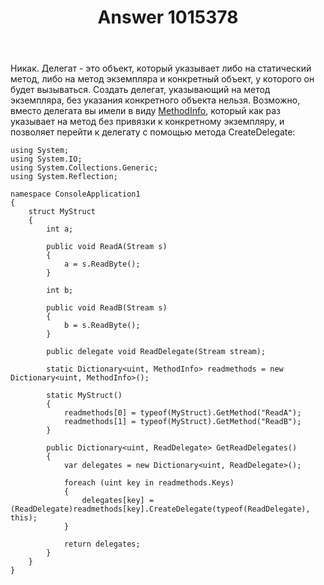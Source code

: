 ﻿---
title: "Answer 1015378"
se.owner.user_id: 240512
se.owner.display_name: "MSDN.WhiteKnight"
se.owner.link: "https://ru.stackoverflow.com/users/240512/msdn-whiteknight"
se.answer_id: 1015378
se.question_id: 1015207
se.post_type: answer
se.score: 1
se.is_accepted: False
---
<p>Никак. Делегат - это объект, который указывает либо на статический метод, либо на метод экземпляра и конкретный объект, у которого он будет вызываться. Создать делегат, указывающий на метод экземпляра, без указания конкретного объекта нельзя. Возможно, вместо делегата вы имели в виду <a href="https://docs.microsoft.com/en-us/dotnet/api/system.reflection.methodinfo?view=netstandard-2.1" rel="nofollow noreferrer">MethodInfo</a>, который как раз указывает на метод без привязки к конкретному экземпляру, и позволяет перейти к делегату с помощью метода CreateDelegate:</p>

<pre><code>using System;
using System.IO;
using System.Collections.Generic;
using System.Reflection;

namespace ConsoleApplication1
{
    struct MyStruct
    {
        int a;

        public void ReadA(Stream s)
        {
            a = s.ReadByte();
        }

        int b;

        public void ReadB(Stream s)
        {
            b = s.ReadByte();
        }

        public delegate void ReadDelegate(Stream stream);

        static Dictionary&lt;uint, MethodInfo&gt; readmethods = new Dictionary&lt;uint, MethodInfo&gt;();

        static MyStruct()
        {
            readmethods[0] = typeof(MyStruct).GetMethod("ReadA");
            readmethods[1] = typeof(MyStruct).GetMethod("ReadB");
        }

        public Dictionary&lt;uint, ReadDelegate&gt; GetReadDelegates()
        {
            var delegates = new Dictionary&lt;uint, ReadDelegate&gt;();

            foreach (uint key in readmethods.Keys)
            {
                delegates[key] = (ReadDelegate)readmethods[key].CreateDelegate(typeof(ReadDelegate), this);
            }

            return delegates;
        }
    }    
}
</code></pre>
